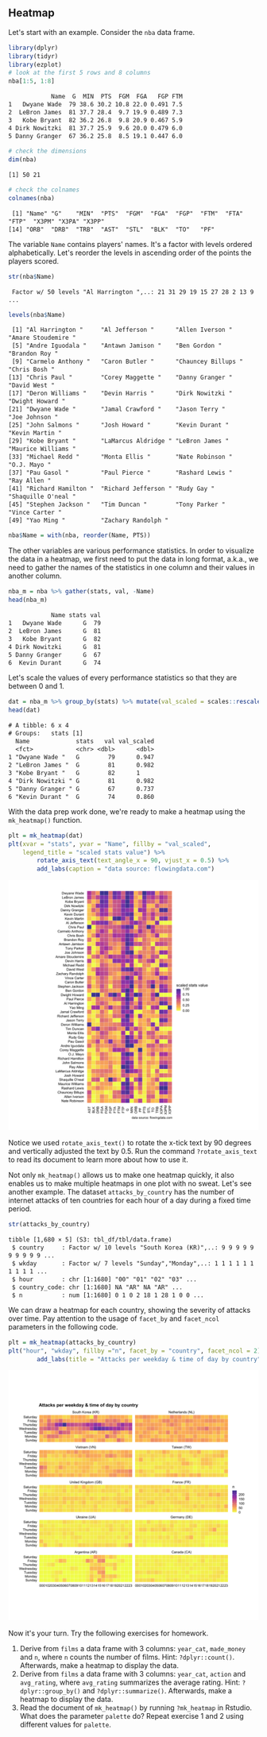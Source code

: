 ## Heatmap

Let's start with an example. Consider the `nba` data frame.

```r
library(dplyr)
library(tidyr)
library(ezplot)
# look at the first 5 rows and 8 columns
nba[1:5, 1:8]
```

```
            Name  G  MIN  PTS  FGM  FGA   FGP FTM
1   Dwyane Wade  79 38.6 30.2 10.8 22.0 0.491 7.5
2  LeBron James  81 37.7 28.4  9.7 19.9 0.489 7.3
3   Kobe Bryant  82 36.2 26.8  9.8 20.9 0.467 5.9
4 Dirk Nowitzki  81 37.7 25.9  9.6 20.0 0.479 6.0
5 Danny Granger  67 36.2 25.8  8.5 19.1 0.447 6.0
```

```r
# check the dimensions
dim(nba)
```

```
[1] 50 21
```

```r
# check the colnames
colnames(nba)
```

```
 [1] "Name" "G"    "MIN"  "PTS"  "FGM"  "FGA"  "FGP"  "FTM"  "FTA"  "FTP"  "X3PM" "X3PA" "X3PP"
[14] "ORB"  "DRB"  "TRB"  "AST"  "STL"  "BLK"  "TO"   "PF"  
```

The variable `Name` contains players' names. It's a factor with levels ordered 
alphabetically. Let's reorder the levels in ascending order of the points the 
players scored.

```r
str(nba$Name)
```

```
 Factor w/ 50 levels "Al Harrington ",..: 21 31 29 19 15 27 28 2 13 9 ...
```

```r
levels(nba$Name)
```

```
 [1] "Al Harrington "     "Al Jefferson "      "Allen Iverson "     "Amare Stoudemire " 
 [5] "Andre Iguodala "    "Antawn Jamison "    "Ben Gordon "        "Brandon Roy "      
 [9] "Carmelo Anthony "   "Caron Butler "      "Chauncey Billups "  "Chris Bosh "       
[13] "Chris Paul "        "Corey Maggette "    "Danny Granger "     "David West "       
[17] "Deron Williams "    "Devin Harris "      "Dirk Nowitzki "     "Dwight Howard "    
[21] "Dwyane Wade "       "Jamal Crawford "    "Jason Terry "       "Joe Johnson "      
[25] "John Salmons "      "Josh Howard "       "Kevin Durant "      "Kevin Martin "     
[29] "Kobe Bryant "       "LaMarcus Aldridge " "LeBron James "      "Maurice Williams " 
[33] "Michael Redd "      "Monta Ellis "       "Nate Robinson "     "O.J. Mayo "        
[37] "Pau Gasol "         "Paul Pierce "       "Rashard Lewis "     "Ray Allen "        
[41] "Richard Hamilton "  "Richard Jefferson " "Rudy Gay "          "Shaquille O'neal " 
[45] "Stephen Jackson "   "Tim Duncan "        "Tony Parker "       "Vince Carter "     
[49] "Yao Ming "          "Zachary Randolph " 
```

```r
nba$Name = with(nba, reorder(Name, PTS))
```

The other variables are various performance statistics. In order to visualize 
the data in a heatmap, we first need to put the data in long format, a.k.a., we 
need to gather the names of the statistics in one column and their values in 
another column.

```r
nba_m = nba %>% gather(stats, val, -Name)
head(nba_m)
```

```
            Name stats val
1   Dwyane Wade      G  79
2  LeBron James      G  81
3   Kobe Bryant      G  82
4 Dirk Nowitzki      G  81
5 Danny Granger      G  67
6  Kevin Durant      G  74
```

Let's scale the values of every performance statistics so that they are between 
0 and 1. 

```r
dat = nba_m %>% group_by(stats) %>% mutate(val_scaled = scales::rescale(val))
head(dat)
```

```
# A tibble: 6 x 4
# Groups:   stats [1]
  Name             stats   val val_scaled
  <fct>            <chr> <dbl>      <dbl>
1 "Dwyane Wade "   G        79      0.947
2 "LeBron James "  G        81      0.982
3 "Kobe Bryant "   G        82      1    
4 "Dirk Nowitzki " G        81      0.982
5 "Danny Granger " G        67      0.737
6 "Kevin Durant "  G        74      0.860
```

With the data prep work done, we're ready to make a heatmap using the 
`mk_heatmap()` function.

```r
plt = mk_heatmap(dat)
plt(xvar = "stats", yvar = "Name", fillby = "val_scaled", 
    legend_title = "scaled stats value") %>%
        rotate_axis_text(text_angle_x = 90, vjust_x = 0.5) %>% 
        add_labs(caption = "data source: flowingdata.com")
```

![NBA Performance Statistics](images/heatmap_nba-1.png)

Notice we used `rotate_axis_text()` to rotate the x-tick text by 90 degrees and
vertically adjusted the text by 0.5. Run the command `?rotate_axis_text` to read
its document to learn more about how to use it. 

Not only `mk_heatmap()` allows us to make one heatmap quickly, it also enables
us to make multiple heatmaps in one plot with no sweat. Let's see another 
example. The dataset `attacks_by_country` has the number of internet 
attacks of ten countries for each hour of a day during a fixed time period. 

```r
str(attacks_by_country)
```

```
tibble [1,680 × 5] (S3: tbl_df/tbl/data.frame)
 $ country     : Factor w/ 10 levels "South Korea (KR)",..: 9 9 9 9 9 9 9 9 9 9 ...
 $ wkday       : Factor w/ 7 levels "Sunday","Monday",..: 1 1 1 1 1 1 1 1 1 1 ...
 $ hour        : chr [1:1680] "00" "01" "02" "03" ...
 $ country_code: chr [1:1680] NA "AR" NA "AR" ...
 $ n           : num [1:1680] 0 1 0 2 18 1 28 1 0 0 ...
```

We can draw a heatmap for each country, showing the severity of attacks over 
time. Pay attention to the usage of `facet_by` and `facet_ncol` parameters in
the following code.

```r
plt = mk_heatmap(attacks_by_country)
plt("hour", "wkday", fillby ="n", facet_by = "country", facet_ncol = 2) %>%
        add_labs(title = "Attacks per weekday & time of day by country")
```

![Internet Attacks overtime by country](images/heatmap_attacks_by_country-1.png)

Now it's your turn. Try the following exercises for homework.

1. Derive from `films` a data frame with 3 columns: `year_cat`, `made_money` and
   `n`, where `n` counts the number of films. Hint: `?dplyr::count()`. Afterwards, 
   make a heatmap to display the data.
2. Derive from `films` a data frame with 3 columns: `year_cat`, `action` and
   `avg_rating`, where `avg_rating` summarizes the average rating. Hint: 
   `?dplyr::group_by()` and `?dplyr::summarize()`. Afterwards, make a heatmap to
   display the data.
3. Read the document of `mk_heatmap()` by running `?mk_heatmap` in Rstudio. 
   What does the parameter `palette` do? Repeat exercise 1 and 2 using different 
   values for `palette`.

